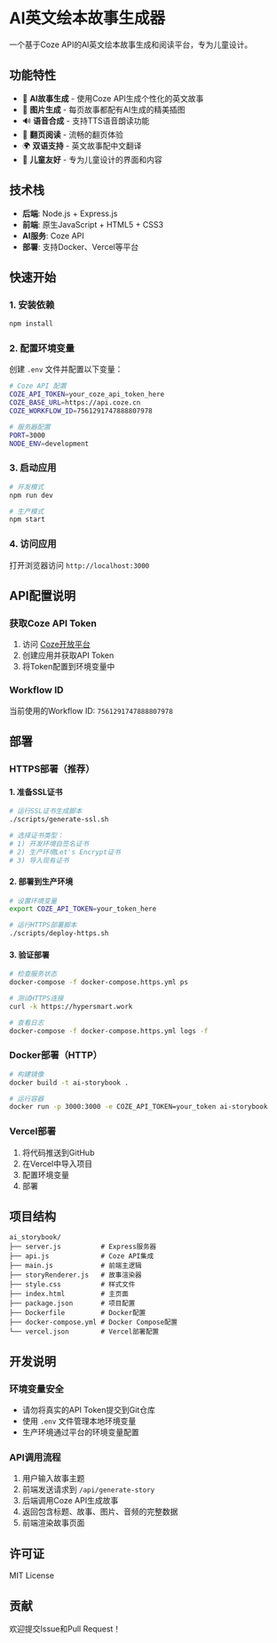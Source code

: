 # AI英文绘本故事生成器

一个基于Coze API的AI英文绘本故事生成和阅读平台，专为儿童设计。

## 功能特性

- 🤖 **AI故事生成** - 使用Coze API生成个性化的英文故事
- 🎨 **图片生成** - 每页故事都配有AI生成的精美插图
- 🔊 **语音合成** - 支持TTS语音朗读功能
- 📖 **翻页阅读** - 流畅的翻页体验
- 🌍 **双语支持** - 英文故事配中文翻译
- 🎯 **儿童友好** - 专为儿童设计的界面和内容

## 技术栈

- **后端**: Node.js + Express.js
- **前端**: 原生JavaScript + HTML5 + CSS3
- **AI服务**: Coze API
- **部署**: 支持Docker、Vercel等平台

## 快速开始

### 1. 安装依赖

```bash
npm install
```

### 2. 配置环境变量

创建 `.env` 文件并配置以下变量：

```bash
# Coze API 配置
COZE_API_TOKEN=your_coze_api_token_here
COZE_BASE_URL=https://api.coze.cn
COZE_WORKFLOW_ID=7561291747888807978

# 服务器配置
PORT=3000
NODE_ENV=development
```

### 3. 启动应用

```bash
# 开发模式
npm run dev

# 生产模式
npm start
```

### 4. 访问应用

打开浏览器访问 `http://localhost:3000`

## API配置说明

### 获取Coze API Token

1. 访问 [Coze开放平台](https://www.coze.cn/open)
2. 创建应用并获取API Token
3. 将Token配置到环境变量中

### Workflow ID

当前使用的Workflow ID: `7561291747888807978`

## 部署

### HTTPS部署（推荐）

#### 1. 准备SSL证书
```bash
# 运行SSL证书生成脚本
./scripts/generate-ssl.sh

# 选择证书类型：
# 1) 开发环境自签名证书
# 2) 生产环境Let's Encrypt证书
# 3) 导入现有证书
```

#### 2. 部署到生产环境
```bash
# 设置环境变量
export COZE_API_TOKEN=your_token_here

# 运行HTTPS部署脚本
./scripts/deploy-https.sh
```

#### 3. 验证部署
```bash
# 检查服务状态
docker-compose -f docker-compose.https.yml ps

# 测试HTTPS连接
curl -k https://hypersmart.work

# 查看日志
docker-compose -f docker-compose.https.yml logs -f
```

### Docker部署（HTTP）

```bash
# 构建镜像
docker build -t ai-storybook .

# 运行容器
docker run -p 3000:3000 -e COZE_API_TOKEN=your_token ai-storybook
```

### Vercel部署

1. 将代码推送到GitHub
2. 在Vercel中导入项目
3. 配置环境变量
4. 部署

## 项目结构

```
ai_storybook/
├── server.js          # Express服务器
├── api.js             # Coze API集成
├── main.js            # 前端主逻辑
├── storyRenderer.js   # 故事渲染器
├── style.css          # 样式文件
├── index.html         # 主页面
├── package.json       # 项目配置
├── Dockerfile         # Docker配置
├── docker-compose.yml # Docker Compose配置
└── vercel.json        # Vercel部署配置
```

## 开发说明

### 环境变量安全

- 请勿将真实的API Token提交到Git仓库
- 使用 `.env` 文件管理本地环境变量
- 生产环境通过平台的环境变量配置

### API调用流程

1. 用户输入故事主题
2. 前端发送请求到 `/api/generate-story`
3. 后端调用Coze API生成故事
4. 返回包含标题、故事、图片、音频的完整数据
5. 前端渲染故事页面

## 许可证

MIT License

## 贡献

欢迎提交Issue和Pull Request！